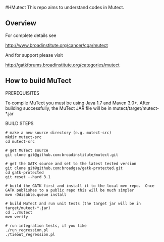 #HMutect
This repo aims to understand codes in Mutect.





Overview
--------------------------------------------------------
For complete details see

http://www.broadinstitute.org/cancer/cga/mutect

And for support please visit

http://gatkforums.broadinstitute.org/categories/mutect


How to build MuTect
--------------------------------------------------------

PREREQUISITES

To compile MuTect you must be using Java 1.7 and Maven 3.0+.  After building successfully, the MuTect JAR file will be in mutect/target/mutect-*.jar

BUILD STEPS

    # make a new source directory (e.g. mutect-src)
    mkdir mutect-src
    cd mutect-src

    # get MuTect source
    git clone git@github.com:broadinstitute/mutect.git

    # get the GATK source and set to the latest tested version
    git clone git@github.com:broadgsa/gatk-protected.git
    cd gatk-protected
    git reset --hard 3.1 
    
    # build the GATK first and install it to the local mvn repo.  Once GATK publishes to a public repo this will be much simpler
    mvn -Ddisable.queue install

	# build MuTect and run unit tests (the target jar will be in target/mutect-*.jar)
	cd ../mutect
	mvn verify
	
	# run integration tests, if you like
	./run_regression.pl
	./tieout_regression.pl

